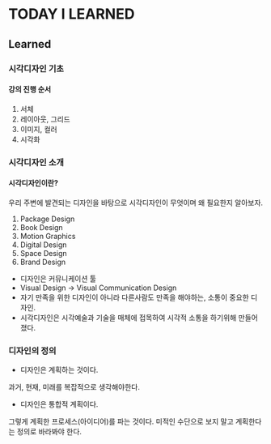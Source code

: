 # TODAY I LEARNED

## Learned

### 시각디자인 기초

#### 강의 진행 순서

1. 서체
2. 레이아웃, 그리드
3. 이미지, 컬러
4. 시각화

### 시각디자인 소개

#### 시각디자인이란?

우리 주변에 발견되는 디자인을 바탕으로 시각디자인이 무엇이며 왜 필요한지 알아보자.

1. Package Design
2. Book Design
3. Motion Graphics
4. Digital Design
5. Space Design
6. Brand Design

- 디자인은 커뮤니케이션 툴
- Visual Design -> Visual Communication Design
- 자기 만족을 위한 디자인이 아니라 다른사람도 만족을 해야하는, 소통이 중요한 디자인.
- 시각디자인은 시각예술과 기술을 매체에 접목하여 시각적 소통을 하기위해 만들어졌다.

### 디자인의 정의

- 디자인은 계획하는 것이다.

과거, 현재, 미래를 복잡적으로 생각해야한다.

- 디자인은 통합적 계획이다.

그렇게 계획한 프로세스(아이디어)를 파는 것이다.
미적인 수단으로 보지 말고 계획한다는 정의로 바라봐야 한다.

